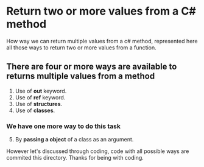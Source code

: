 # Return two or more values from a C# method #
How way we can return multiple values from a c# method, represented here all those ways to return two or more values from a function. 

## There are four or more ways are available to returns multiple values from a method ##
1. Use of **out** keyword.
2. Use of **ref** keyword.
3. Use of **structures**.
4. Use of **classes**.

### We have one more way to do this task ###
5. By **passing a object** of a class as an argument.

However let's discussed through coding, code with all possible ways are commited this directory. Thanks for being with coding.
